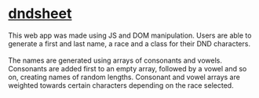 # [dndsheet](https://alxjnr.github.io/dndsheet/)

This web app was made using JS and DOM manipulation. Users are able to generate a first and last name, a race and a class for their DND characters.
<br>
<br>
The names are generated using arrays of consonants and vowels. Consonants are added first to an empty array, followed by a vowel and so on, creating names of random lengths. Consonant and vowel arrays are weighted towards certain characters depending on the race selected.
